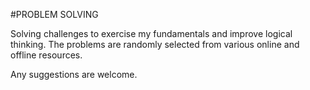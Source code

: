 #PROBLEM SOLVING

Solving challenges to exercise my fundamentals and improve logical thinking. The problems are randomly selected from various online and offline resources.

Any suggestions are welcome.
